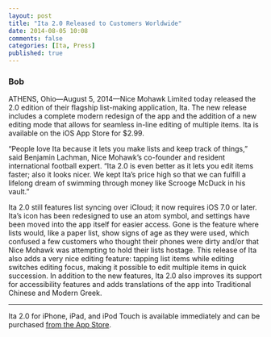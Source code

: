 ```yaml
---
layout: post
title: "Ita 2.0 Released to Customers Worldwide"
date: 2014-08-05 10:08
comments: false
categories: [Ita, Press]
published: true
---
```

### Bob

ATHENS, Ohio—August 5, 2014—Nice Mohawk Limited today released the 2.0 edition of their flagship list-making application, Ita. The new release includes a complete modern redesign of the app and the addition of a new editing mode that allows for seamless in-line editing of multiple items. Ita is available on the iOS App Store for $2.99.

“People love Ita because it lets you make lists and keep track of things,” said Benjamin Lachman, Nice Mohawk’s co-founder and resident international football expert. “Ita 2.0 is even better as it lets you edit items faster; also it looks nicer. We kept Ita’s price high so that we can fulfill a lifelong dream of swimming through money like Scrooge McDuck in his vault.”

Ita 2.0 still features list syncing over iCloud; it now requires iOS 7.0 or later. Ita’s icon has been redesigned to use an atom symbol, and settings have been moved into the app itself for easier access. Gone is the feature where lists would, like a paper list, show signs of age as they were used, which confused a few customers who thought their phones were dirty and/or that Nice Mohawk was attempting to hold their lists hostage. This release of Ita also adds a very nice editing feature: tapping list items while editing switches editing focus, making it possible to edit multiple items in quick succession. In addition to the new features, Ita 2.0 also improves its support for accessibility features and adds translations of the app into Traditional Chinese and Modern Greek.

---

Ita 2.0 for iPhone, iPad, and iPod Touch is available immediately and can be purchased [from the App Store](https://itunes.apple.com/us/app/ita-list-app-to-do-list-making./id528185276).